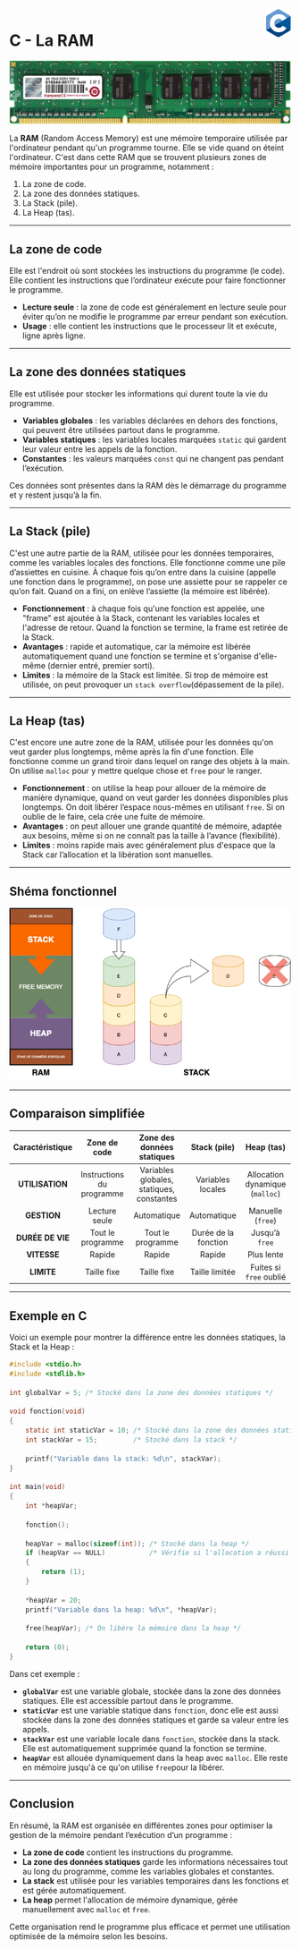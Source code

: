 <img  height="50px" align="right" src="https://raw.githubusercontent.com/fchavonet/fchavonet/refs/heads/main/resources/images/logo-c.png" alt="C logo">

# C - La RAM

<p align="center">
    <img src="./assets/images/ram.webp">
</p>

La **RAM** (Random Access Memory) est une mémoire temporaire utilisée par l'ordinateur pendant qu'un programme tourne. Elle se vide quand on éteint l'ordinateur. C'est dans cette RAM que se trouvent plusieurs zones de mémoire importantes pour un programme, notamment :

1. La zone de code.
2. La zone des données statiques.
3. La Stack (pile).
4. La Heap (tas).

---

## La zone de code

Elle est l'endroit où sont stockées les instructions du programme (le code). Elle contient les instructions que l’ordinateur exécute pour faire fonctionner le programme.

- **Lecture seule** : la zone de code est généralement en lecture seule pour éviter qu’on ne modifie le programme par erreur pendant son exécution.
- **Usage** : elle contient les instructions que le processeur lit et exécute, ligne après ligne.

---

## La zone des données statiques

Elle est utilisée pour stocker les informations qui durent toute la vie du programme.

- **Variables globales** : les variables déclarées en dehors des fonctions, qui peuvent être utilisées partout dans le programme.
- **Variables statiques** : les variables locales marquées `static` qui gardent leur valeur entre les appels de la fonction.
- **Constantes** : les valeurs marquées `const` qui ne changent pas pendant l’exécution.

Ces données sont présentes dans la RAM dès le démarrage du programme et y restent jusqu’à la fin.

---

## La Stack (pile)

C'est une autre partie de la RAM, utilisée pour les données temporaires, comme les variables locales des fonctions. Elle fonctionne comme une pile d’assiettes en cuisine. À chaque fois qu’on entre dans la cuisine (appelle une fonction dans le programme), on pose une assiette pour se rappeler ce qu’on fait. Quand on a fini, on enlève l’assiette (la mémoire est libérée).

- **Fonctionnement** : à chaque fois qu'une fonction est appelée, une "frame" est ajoutée à la Stack, contenant les variables locales et l'adresse de retour. Quand la fonction se termine, la frame est retirée de la Stack.
- **Avantages** : rapide et automatique, car la mémoire est libérée automatiquement quand une fonction se termine et s'organise d'elle-même (dernier entré, premier sorti).
- **Limites** : la mémoire de la Stack est limitée. Si trop de mémoire est utilisée, on peut provoquer un `stack overflow`(dépassement de la pile).

---

## La Heap (tas)

C'est encore une autre zone de la RAM, utilisée pour les données qu'on veut garder plus longtemps, même après la fin d'une fonction. Elle fonctionne comme un grand tiroir dans lequel on range des objets à la main. On utilise `malloc` pour y mettre quelque chose et `free` pour le ranger.

- **Fonctionnement** : on utilise la heap pour allouer de la mémoire de manière dynamique, quand on veut garder les données disponibles plus longtemps. On doit libérer l’espace nous-mêmes en utilisant `free`. Si on oublie de le faire, cela crée une fuite de mémoire.
- **Avantages** : on peut allouer une grande quantité de mémoire, adaptée aux besoins, même si on ne connaît pas la taille à l’avance (flexibilité).
- **Limites** : moins rapide mais avec généralement plus d'espace que la Stack car l’allocation et la libération sont manuelles.

---

## Shéma fonctionnel

<p align="center">
    <picture>
        <source media="(prefers-color-scheme: light)" srcset="https://raw.githubusercontent.com/fchavonet/holbertonschool-concepts/refs/heads/main/assets/images/shema_fonctionnel-light.png">
        <source media="(prefers-color-scheme: dark)" srcset="https://raw.githubusercontent.com/fchavonet/holbertonschool-concepts/refs/heads/main/assets/images/shema_fonctionnel-dark.png">
        <img src="https://raw.githubusercontent.com/fchavonet/holbertonschool-concepts/refs/heads/main/assets/images/shema_fonctionnel-light.png" alt="Shéma fonctionnel">
    </picture>
</p>

---

## Comparaison simplifiée

| **Caractéristique** | **Zone de code**          | **Zone des données statiques**            | **Stack (pile)**                | **Heap (tas)**                  |
| :-----------------: | :-----------------------: | :---------------------------------------: | :-----------------------------: | :-----------------------------: |
| **UTILISATION**     | Instructions du programme | Variables globales, statiques, constantes | Variables locales               | Allocation dynamique (`malloc`) |
| **GESTION**         | Lecture seule             | Automatique                               | Automatique                     | Manuelle (`free`)               |
| **DURÉE DE VIE**    | Tout le programme         | Tout le programme                         | Durée de la fonction            | Jusqu’à `free`                  |
| **VITESSE**         | Rapide                    | Rapide                                    | Rapide                          | Plus lente                      |
| **LIMITE**          | Taille fixe               | Taille fixe                               | Taille limitée                  | Fuites si `free` oublié         |

---

## Exemple en C

Voici un exemple pour montrer la différence entre les données statiques, la Stack et la Heap :

```c
#include <stdio.h>
#include <stdlib.h>

int globalVar = 5; /* Stocké dans la zone des données statiques */

void fonction(void)
{
	static int staticVar = 10; /* Stocké dans la zone des données statiques */
	int stackVar = 15;         /* Stocké dans la stack */

	printf("Variable dans la stack: %d\n", stackVar);
}

int main(void)
{
	int *heapVar;

	fonction();

	heapVar = malloc(sizeof(int)); /* Stocké dans la heap */
	if (heapVar == NULL)           /* Vérifie si l'allocation a réussi */
	{
		return (1);
	}

	*heapVar = 20;
	printf("Variable dans la heap: %d\n", *heapVar);

	free(heapVar); /* On libère la mémoire dans la heap */
	
	return (0);
}
```

Dans cet exemple :

- **`globalVar`** est une variable globale, stockée dans la zone des données statiques. Elle est accessible partout dans le programme.
- **`staticVar`** est une variable statique dans `fonction`, donc elle est aussi stockée dans la zone des données statiques et garde sa valeur entre les appels.
- **`stackVar`** est une variable locale dans `fonction`, stockée dans la stack. Elle est automatiquement supprimée quand la fonction se termine.
- **`heapVar`** est allouée dynamiquement dans la heap avec `malloc`. Elle reste en mémoire jusqu'à ce qu'on utilise `free`pour la libérer.

---

## Conclusion

En résumé, la RAM est organisée en différentes zones pour optimiser la gestion de la mémoire pendant l’exécution d’un programme :

- **La zone de code** contient les instructions du programme.
- **La zone des données statiques** garde les informations nécessaires tout au long du programme, comme les variables globales et constantes.
- **La stack** est utilisée pour les variables temporaires dans les fonctions et est gérée automatiquement.
- **La heap** permet l'allocation de mémoire dynamique, gérée manuellement avec `malloc` et `free`.

Cette organisation rend le programme plus efficace et permet une utilisation optimisée de la mémoire selon les besoins.